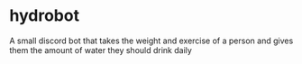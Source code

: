# hydrobot
A small discord bot that takes the weight and exercise of a person and gives them the amount of water they should drink daily
